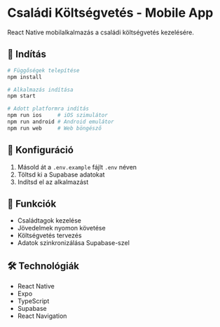 # Családi Költségvetés - Mobile App

React Native mobilalkalmazás a családi költségvetés kezelésére.

## 🚀 Indítás

```bash
# Függőségek telepítése
npm install

# Alkalmazás indítása
npm start

# Adott platformra indítás
npm run ios     # iOS szimulátor
npm run android # Android emulátor
npm run web     # Web böngésző
```

## 🔧 Konfiguráció

1. Másold át a `.env.example` fájlt `.env` néven
2. Töltsd ki a Supabase adatokat
3. Indítsd el az alkalmazást

## 📱 Funkciók

- Családtagok kezelése
- Jövedelmek nyomon követése
- Költségvetés tervezés
- Adatok szinkronizálása Supabase-szel

## 🛠 Technológiák

- React Native
- Expo
- TypeScript
- Supabase
- React Navigation
